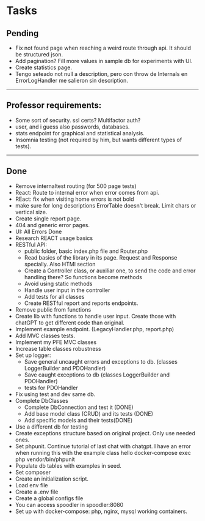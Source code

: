 # Tasks

## Pending

- Fix not found page when reaching a weird route through api. It should be structured json.
- Add pagination? Fill more values in sample db for experiments with UI.
- Create statistics page.
- Tengo seteado not null a description, pero con throw de Internals en ErrorLogHandler me salieron sin description.

---

## Professor requirements:

- Some sort of security. ssl certs? Multifactor auth?
- user, and i guess also passwords, databases.
- stats endpoint for graphical and statistical analysis.
- Insomnia testing (not required by him, but wants different types of tests).

---

## Done

- Remove internaltest routing (for 500 page tests)
- React: Route to internal error when error comes from api.
- REact: fix when visiting home errors is not bold
- make sure for long descriptions ErrorTable doesn't break. Limit chars or vertical size.
- Create single report page.
- 404 and generic error pages.
- UI: All Errors Done
- Research REACT usage basics
- RESTful API:
  - public folder, basic index.php file and Router.php
  - Read basics of the library in its page. Request and Response specially. Also HTMl section
  - Create a Controller class, or auxiliar one, to send the code and error handling there? So functions become methods
  - Avoid using static methods
  - Handle user input in the controller
  - Add tests for all classes
  - Create RESTful report and reports endpoints.
- Remove public from functions
- Create lib with functions to handle user input. Create those with chatGPT to get different code than original.
- Implement example endpoint. (LegacyHandler.php, report.php)
- Add MVC classes tests.
- Implement my PFE MVC classes
- Increase table classes robustness
- Set up logger:
  - Save general uncaught errors and exceptions to db. (classes LoggerBuilder and PDOHandler)
  - Save caught exceptions to db (classes LoggerBuilder and PDOHandler)
  - tests for PDOHandler
- Fix using test and dev same db.
- Complete DbClasses
  - Complete DbConnection and test it (DONE)
  - Add base model class (CRUD) and its tests (DONE)
  - Add specific models and their tests(DONE)
- Use a different db for testing
- Create exceptions structure based on original project. Only use needed ones.
- Set phpunit. Continue tutorial of last chat with chatgpt. I have an error when running this with the example class hello
  docker-compose exec php vendor/bin/phpunit
- Populate db tables with examples in seed.
- Set composer
- Create an initialization script.
- Load env file
- Create a .env file
- Create a global configs file
- You can access spoodler in spoodler:8080
- Set up with docker-compose: php, nginx, mysql working containers.

